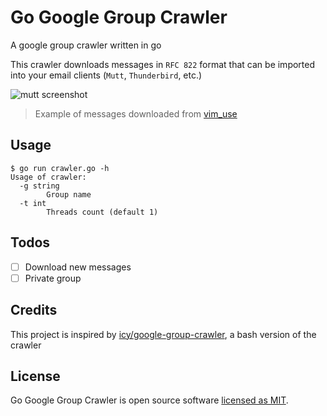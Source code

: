 # Go Google Group Crawler

A google group crawler written in go

This crawler downloads messages in `RFC 822` format that can be imported
into your email clients (`Mutt`, `Thunderbird`, etc.)

![mutt screenshot](https://raw.githubusercontent.com/geniusgordon/go-google-group-crawler/master/mutt.png)

> Example of messages downloaded from [vim_use](https://groups.google.com/forum/#!forum/vim_use)

## Usage

```
$ go run crawler.go -h
Usage of crawler:
  -g string
        Group name
  -t int
        Threads count (default 1)
```

## Todos

- [ ] Download new messages
- [ ] Private group

## Credits

This project is inspired by [icy/google-group-crawler](https://github.com/icy/google-group-crawler), a bash version of the crawler

## License

Go Google Group Crawler is open source software [licensed as MIT](https://github.com/geniusgordon/go-google-group-crawler/blob/master/LICENSE).
